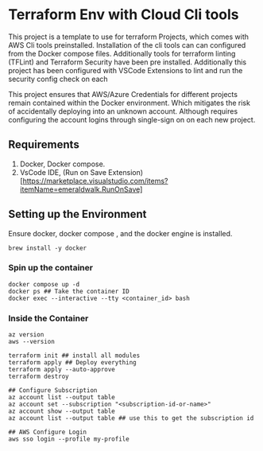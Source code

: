 # Terraform Env with Cloud Cli tools
This project is a template to use for terraform Projects, which comes with AWS Cli tools preinstalled. Installation of the cli tools can can configured from the Docker compose files. Additionally tools for terraform linting (TFLint) and Terraform Security have been pre installed. Additionally this project has been configured with VSCode Extensions to lint and run the security config check on each 

This project ensures that AWS/Azure Credentials for different projects remain contained within the Docker environment. Which mitigates the risk of accidentally deploying into an unknown account. Although requires configuring the account logins through single-sign on on each new project. 

## Requirements
1. Docker, Docker compose. 
2. VsCode IDE, (Run on Save Extension)[https://marketplace.visualstudio.com/items?itemName=emeraldwalk.RunOnSave]

## Setting up the Environment
Ensure docker, docker compose , and the docker engine is installed.
```
brew install -y docker
```

### Spin up the container
```
docker compose up -d
docker ps ## Take the container ID
docker exec --interactive --tty <container_id> bash
```

### Inside the Container
```
az version
aws --version

terraform init ## install all modules
terraform apply ## Deploy everything
terraform apply --auto-approve
terraform destroy

## Configure Subscription 
az account list --output table
az account set --subscription "<subscription-id-or-name>"
az account show --output table
az account list --output table ## use this to get the subscription id

## AWS Configure Login
aws sso login --profile my-profile
```


